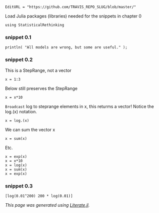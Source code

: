 ```@meta
EditURL = "https://github.com/TRAVIS_REPO_SLUG/blob/master/"
```

Load Julia packages (libraries) needed  for the snippets in chapter 0

```@example clip-01-03
using StatisticalRethinking
```

### snippet 0.1

```@example clip-01-03
println( "All models are wrong, but some are useful." );
```

### snippet 0.2

This is a StepRange, not a vector

```@example clip-01-03
x = 1:3
```

Below still preserves the StepRange

```@example clip-01-03
x = x*10
```

`Broadcast` log to steprange elements in x, this returms a vector!
Notice the log.(x) notation.

```@example clip-01-03
x = log.(x)
```

We can sum the vector x

```@example clip-01-03
x = sum(x)
```

Etc.

```@example clip-01-03
x = exp(x)
x = x*10
x = log(x)
x = sum(x)
x = exp(x)
```

### snippet 0.3

```@example clip-01-03
[log(0.01^200) 200 * log(0.01)]
```

*This page was generated using [Literate.jl](https://github.com/fredrikekre/Literate.jl).*

